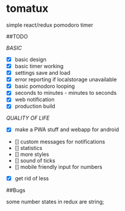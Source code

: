 # tomatux
simple react/redux pomodoro timer


##TODO

  *BASIC*
  - [x] basic design
  - [x] basic timer working
  - [x] settings save and load
  - [x] error reporting if localstorage unavailable
  - [x] basic pomodoro looping
  - [x] seconds to minutes - minutes to seconds
  - [x] web notification
  - [x] production build

  *QUALITY OF LIFE*
  - [x] make a PWA stuff and webapp for android
  - [] custom messages for notifications
  - [] statistics
  - [] more styles
  - [] sound of ticks
  - [] mobile friendly input for numbers
  - [x] get rid of less

##Bugs

  some number states in redux are string;


